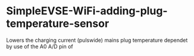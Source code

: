 # SimpleEVSE-WiFi-adding-plug-temperature-sensor
Lowers the charging current (pulswide) mains plug temperature dependet by use of the A0 A/D pin of 
